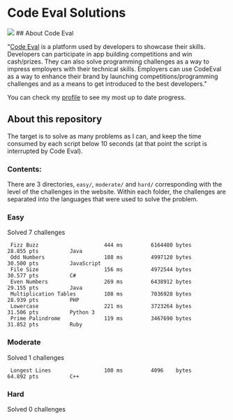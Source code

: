 # Code Eval Solutions
<img src="http://tech.co/wp-content/uploads/2012/06/codeEval.jpg"/>
## About Code Eval

"[Code Eval](https://www.codeeval.com) is a platform used by developers to showcase their skills. Developers can participate in app building competitions and win cash/prizes. They can also solve programming challenges as a way to impress employers with their technical skills. Employers can use CodeEval as a way to enhance their brand by launching competitions/programming challenges and as a means to get introduced to the best developers."

You can check my [profile](https://www.codeeval.com/profile/josejlm2/) to see my most up to date progress. 


## About this repository

The target is to solve as many problems as I can, and keep the time
consumed by each script below 10 seconds (at that point the script is
interrupted by Code Eval).

### Contents:

There are 3 directories, `easy/`, `moderate/` and `hard/` corresponding
with the level of the challenges in the website. Within each folder, the 
challenges are separated into the languages that were used to solve the 
problem. 


### Easy

Solved 7 challenges

     Fizz Buzz                     444 ms         6164480 bytes            28.855 pts          Java
     Odd Numbers                   188 ms         4997120 bytes            30.500 pts          JavaScript
     File Size                     156 ms         4972544 bytes            30.577 pts          C#
     Even Numbers                  269 ms         6438912 bytes            29.155 pts          Java
     Multiplication Tables         108 ms         7036928 bytes            28.939 pts          PHP
     Lowercase                     221 ms         3723264 bytes            31.506 pts          Python 3
     Prime Palindrome              119 ms         3467690 bytes            31.852 pts          Ruby

### Moderate

Solved 1 challenges

     Longest Lines                 100 ms         4096    bytes            64.892 pts          C++

### Hard

Solved 0 challenges
